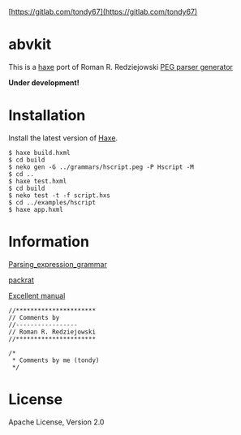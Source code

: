 [https://gitlab.com/tondy67](https://gitlab.com/tondy67)

abvkit
======

This is a [haxe](http://haxe.org) port of Roman R. Redziejowski [PEG parser generator](http://www.romanredz.se/Mouse/index.htm)

**Under development!**

Installation
============
Install the latest version of [Haxe](http://www.haxe.org/download).

	$ haxe build.hxml 
	$ cd build
	$ neko gen -G ../grammars/hscript.peg -P Hscript -M
	$ cd ..
	$ haxe test.hxml
	$ cd build
	$ neko test -t -f script.hxs
	$ cd ../examples/hscript
	$ haxe app.hxml
	

Information
===========
[Parsing_expression_grammar](https://en.wikipedia.org/wiki/Parsing_expression_grammar)

[packrat](http://bford.info/packrat/)

[Excellent manual](http://mousepeg.sourceforge.net/Manual.pdf)

```
//**********************
// Comments by 
//-----------------
// Roman R. Redziejowski
//**********************

/*
 * Comments by me (tondy)
 */
```	 
License
=======
Apache License, Version 2.0
